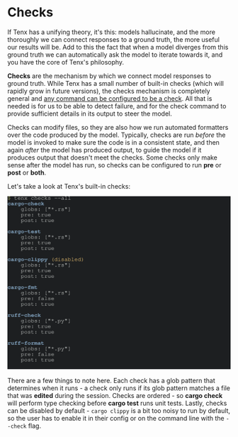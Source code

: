 # Checks

If Tenx has a unifying theory, it's this: models hallucinate, and the more
thoroughly we can connect responses to a ground truth, the more useful our
results will be. Add to this the fact that when a model diverges from this
ground truth we can automatically ask the model to iterate towards it, and you
have the core of Tenx's philosophy.

**Checks** are the mechanism by which we connect model responses to ground
truth. While Tenx has a small number of built-in checks (which will rapidly
grow in future versions), the checks mechanism is completely general and [any
command can be configured to be a check](config-checks.md). All that is needed
is for us to be able to detect failure, and for the check command to provide
sufficient details in its output to steer the model.

Checks can modify files, so they are also how we run automated formatters over
the code produced by the model. Typically, checks are run *before* the model is
invoked to make sure the code is in a consistent state, and then again *after*
the model has produced output, to guide the model if it produces output that
doesn't meet the checks. Some checks only make sense after the model has run,
so checks can be configured to run **pre** or **post**  or **both**.

Let's take a look at Tenx's built-in checks:

<img src="examples/tenx_checks.svg"/>

There are a few things to note here. Each check has a glob pattern that
determines when it runs - a check only runs if its glob pattern matches a file
that was **edited** during the session. Checks are ordered - so **cargo check**
will perform type checking before **cargo test** runs unit tests. Lastly,
checks can be disabled by default - `cargo clippy` is a bit too noisy to run by
default, so the user has to enable it in their config or on the command line
with the `--check` flag.

